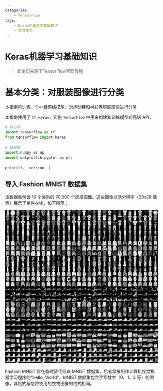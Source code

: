 ```yaml
---
categories:
    - TensorFlow
tags:
    - Keras机器学习基础知识
    - 学习笔记
---
```


# Keras机器学习基础知识

> 此笔记来源于TensorFlow官网教程

# 基本分类：对服装图像进行分类

本指南将训练一个神经网络模型，对运动鞋和衬衫等服装图像进行分类

本指南使用了 `tf.keras`，它是 `TensorFlow` 中用来构建和训练模型的高级 API。

```python
# 核心库
import tensorflow as tf
from tensorflow import keras

# 依赖库
import numpy as np
import matplotlib.pyplot as plt

print(tf.__version__)
```

## 导入 Fashion MNIST 数据集

该数据集包含 10 个类别的 70,000 个灰度图像。这些图像以低分辨率（28x28 像素）展示了单件衣物，如下所示：

![](../posts/images/fashion-mnist-sprite.png)

Fashion MNIST 旨在临时替代经典 MNIST 数据集，后者常被用作计算机视觉机器学习程序的“Hello, World”。MNIST 数据集包含手写数字（0、1、2 等）的图像，其格式与您将使用的衣物图像的格式相同。